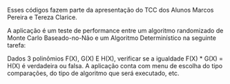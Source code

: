 Esses códigos fazem parte da apresentação do TCC dos Alunos Marcos Pereira e Tereza Clarice.

A aplicação é um teste de performance entre um algoritmo randomizado de Monte Carlo Baseado-no-Não e um Algoritmo Determinístico na seguinte tarefa:

Dados 3 polinômios F(X), G(X) E H(X), verificar se a igualdade F(X) * G(X) = H(X) é verdadeira ou falsa. A aplicação conta com menu de escolha do tipo comparações,
do tipo de algoritmo que será executado, etc.
